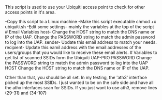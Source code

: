 This script is used to use your Ubiquiti access point to check for other access points in it's area.

-Copy this script to a Linux machine
-Make this script executable
	chmod +x ubiquiti.sh
-Edit some settings- mainly the variables at the top of the script
	# Email Variables
	host-		Change the HOST string to match the DNS name or IP of the UAP.
			Change the PASSWORD string to match the admin password to log into the UAP.
	sender-		Update this email address to match your needs.
	recipient-	Update this eamil address with the email addresses of the users/groups that you would like to receive these email alerts.
	# Variables to get list of scanned SSIDs form the Ubiquiti UAP-PRO
	PASSWORD	Change the PASSWORD string to match the admin password to log into the UAP
	HOST		Change the HOST string to match the DNS name or IP of the UAP.

Other than that, you should be all set. In my testing, the 'ath3' interface picked up the most SSIDs. I just wanted to be on the safe side
and have all the athx interfaces scan for SSIDs. If you just want to use ath3, remove lines (29-31) and (34-107)
